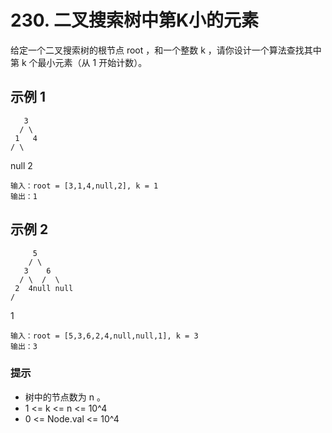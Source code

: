 # 230. 二叉搜索树中第K小的元素

给定一个二叉搜索树的根节点 root ，和一个整数 k ，请你设计一个算法查找其中第 k 个最小元素（从 1 开始计数）。

## 示例 1

       3
      / \
     1   4
    / \
  null 2

```
输入：root = [3,1,4,null,2], k = 1
输出：1
```

## 示例 2

         5
        / \
       3    6
      / \  /  \
     2  4null null
    /
   1


```
输入：root = [5,3,6,2,4,null,null,1], k = 3
输出：3
```

### 提示
- 树中的节点数为 n 。
- 1 <= k <= n <= 10^4
- 0 <= Node.val <= 10^4
